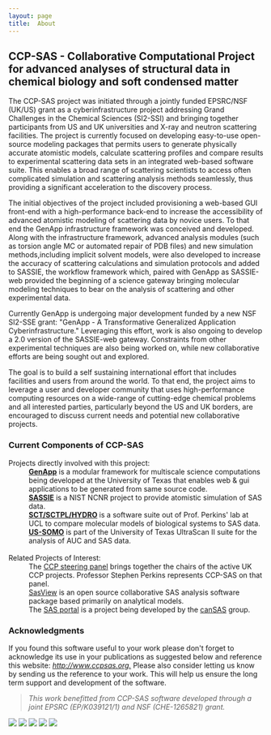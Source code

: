 ```yaml
---
layout: page
title:  About
---
```


<!DOCTYPE html>

<head>

<link rel="stylesheet" type="text/css" media="all" href="css/SiteStyle.css">
<link rel="shortcut icon" type="image/x-icon" href="media/ccpsas_icon.ico">
<!-- <link rel="shortcut icon" type="image/x-icon" href="media/ball.ico">
-->
<title>CCP-SAS</title>

</head>


<body>


<div id="textContainer">

<h2>CCP-SAS - Collaborative Computational Project for advanced 
analyses of structural data in chemical biology and soft condensed matter</h2>

<p>
The CCP-SAS project was initiated through a jointly funded EPSRC/NSF (UK/US) grant as a cyberinfrastructure project
addressing Grand Challenges in the Chemical Sciences (SI2-SSI) and bringing together participants from US and UK
universities and X-ray and neutron scattering facilities. The project is currently focused on developing easy-to-use
open-source modeling packages that permits users to generate physically accurate atomistic models, calculate
scattering profiles and compare results to experimental scattering data sets in an integrated web-based software
suite.  This enables a broad range of scattering scientists to access often complicated simulation and scattering
analysis methods seamlessly, thus providing a significant acceleration to the discovery process. 
</p>

<p>
The initial objectives of the project included provisioning a web-based GUI front-end with a high-performance
back-end to increase the accessibility of advanced atomistic modeling of scattering data by novice users.  To that
end the GenApp infrastructure framework was conceived and developed.  Along with the infrastructure framework,
advanced analysis modules (such as torsion angle MC or automated repair of PDB files) and new simulation
methods,including implicit solvent models, were also developed to increase the accuracy of scattering calculations
and simulation protocols and added to SASSIE, the workflow framework which, paired with GenApp as SASSIE-web provided
the beginning of a science gateway bringing molecular modeling techniques to bear on the analysis of scattering
and other experimental data.
</p>

<p>
Currently GenApp is undergoing major development funded by a new NSF SI2-SSE grant: "GenApp - A Transformative
Generalized Application Cyberinfrastructure." Leveraging this effort, work is also ongoing to develop a 2.0
version of the SASSIE-web gateway.  Constraints from other experimental techniques are also being worked on, while
new collaborative efforts are being sought out and explored. </p>

<p>
The goal is to build a self sustaining international effort that includes facilities and users from around the world. 
To that end, the project aims to leverage a user and developer community that uses high-performance computing
resources on a wide-range of cutting-edge chemical problems and all interested parties, particularly beyond the
US and UK borders, are encouraged to discuss current needs and potential new collaborative projects.
</p>

<h3> Current Components of CCP-SAS </h3>
<dl>
	<dt>Projects directly involved with this project:</dt>
	  <dd><a href="http://scigenapp.org"><b>GenApp</b></a> is a modular framework for multiscale science computations being developed at the University of Texas that enables web & gui applications to be generated from same source code.</dd>
	  <dd><a href="http://www.smallangles.net/sassie/SASSIE/SASSIE_HOME.html"><b>SASSIE</b></a> is a NIST NCNR 
	  project to provide atomistic simulation of SAS data.</dd>
	  <dd><a href="http://dww100.github.io/sct/"><b>SCT/SCTPL/HYDRO</b></a> is a software suite out of Prof. 
	  Perkins' lab at UCL to compare molecular models of biological systems to SAS data.</dd>
	  <dd><a href="http://www.beads.uthscsa.edu/"><b>US-SOMO</b></a> is part of the University of Texas UltraScan II 
	  suite for the analysis of AUC and SAS data.</dd><br>
	<dt>Related Projects of Interest:</dt>
	  <dd>The <a href="http://www.ccp.ac.uk/" title="UK CCP projects site">CCP steering panel</a> brings together the
	  chairs of the active UK CCP projects.  Professor Stephen Perkins represents CCP-SAS on that panel.</dd>
	  <dd><a href="http://www.sasview.org" title="a collaborative fourier space sas analysis tool">SasView</a> 
	  is an open source collaborative SAS analysis software package based primarily on analytical models.</dd>
	  <dd>The <a href="http://www.smallangle.org" title="SAS portal">SAS portal</a> is a project being developed
	  by the <a href="http://www.cansas.org">canSAS</a> group.</dd>
</dl>

<h3>Acknowledgments</h3>
		<p>If you found this software useful to your work please don't forget to acknowledge its use
		 in your publications as suggested below and reference this website: <u><i>http://www.ccpsas.org.</i></u>
		 Please also consider letting us know by sending us the reference to your work.  This will help
		 us ensure the long term support and development of the software.  
		</p>
		<blockquote><i>
		This work benefitted from CCP-SAS software developed through a joint EPSRC (EP/K039121/1) and 
		NSF (CHE-1265821) grant.
		</i></blockquote>
</div>

<!-- THIS SHOULD NEVER BE TOUCHED -- at some point we should figure out how to add links in CSS 
     this can become an single line and the footer can be easily changed across the site (for 
	 example for adding a sponsor logo or text about sponsors/participants etc etc) -->        
<div id="footer">
	<div id="footerImages">
<!--
		<a id='CCPSAS simple logo' href="http://www.ccpsas.org"><img src="media/ccpsas_logo_simple_colour.png"></a>
-->
		<a id='EPSRC logo' href="http://www.epsrc.ac.uk/"><img src="media/epsrc_logo.png"></a>
		<img src="media/blank.png">
		<a id='CCPSAS simple logo' href="http://www.ccpsas.org"><img src="media/ccpsas_logo_detailed_colour.png"></a>
		<img src="media/blank.png">
		<a id='NSF logo' href="http://www.nsf.org"><img src="media/nsf_logo.png"></a>
	</div>
</div>

</body></html>

